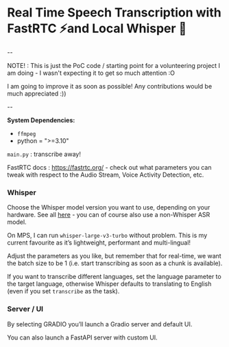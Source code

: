 # Real Time Speech Transcription with FastRTC ⚡️and Local Whisper 🤗 

--

NOTE! : This is just the PoC code / starting point for a volunteering project I am doing - I wasn't expecting it to get so much attention :O

I am going to improve it as soon as possible! Any contributions would be much appreciated :))

--

**System Dependencies:** 
- `ffmpeg`
- python = ">=3.10"


`main.py` : transcribe away!

FastRTC docs : https://fastrtc.org/ - check out what parameters you can tweak with respect to the Audio Stream, Voice Activity Detection, etc.

### Whisper

Choose the Whisper model version you want to use, depending on your hardware. See all [here](https://huggingface.co/models?pipeline_tag=automatic-speech-recognition&sort=trending&search=whisper) - you can of course also use a non-Whisper ASR model.

On MPS, I can run `whisper-large-v3-turbo` without problem. This is my current favourite as it’s lightweight, performant and multi-lingual!

Adjust the parameters as you like, but remember that for real-time, we want the batch size to be 1 (i.e. start transcribing as soon as a chunk is available).

If you want to transcribe different languages, set the language parameter to the target language, otherwise Whisper defaults to translating to English (even if you set `transcribe` as the task).

### Server / UI 

By selecting GRADIO you’ll launch a Gradio server and default UI.

You can also launch a FastAPI server with custom UI.
